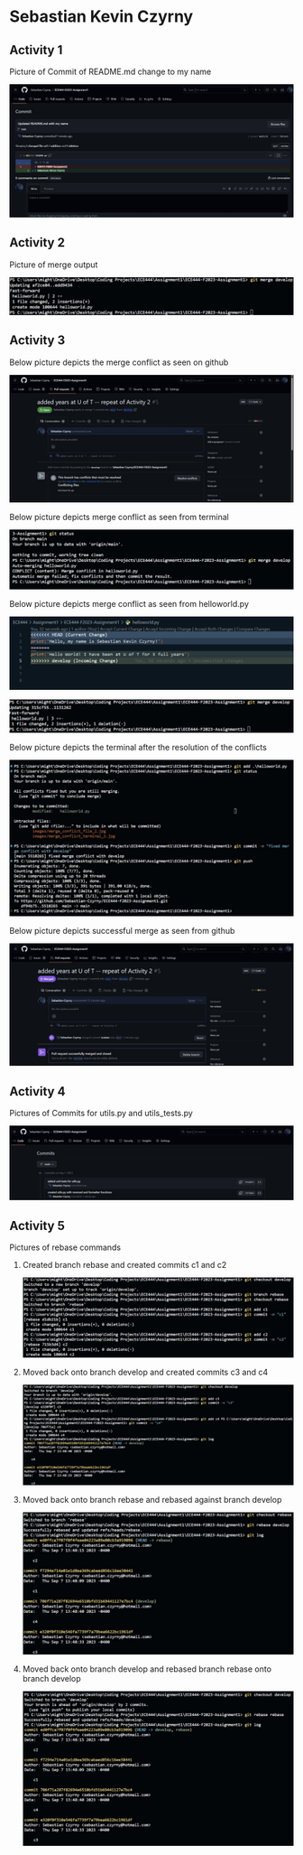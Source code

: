 # Sebastian Kevin Czyrny

## Activity 1

Picture of Commit of README.md change to my name

![picture of commit](images/commit_1.jpg)

## Activity 2

Picture of merge output

![picture of merge output](images/merge_output.jpg)

## Activity 3

Below picture depicts the merge conflict as seen on github

![picture of develop conflict resolution](images/merge_conflict_2.jpg)

Below picture depicts merge conflict as seen from terminal

![merge conflict, terminal](images/merge_conflict_terminal_2.jpg)

Below picture depicts merge conflict as seen from helloworld.py

![merge conflict, helloworld.py](images/merge_conflict_file_2.jpg)

![picture of successful merge to main](images/merge_develop_main.jpg)

Below picture depicts the terminal after the resolution of the conflicts

![picture of merge conflict resolution](images/merge_conflict_res_2.jpg)

Below picture depicts successful merge as seen from github

![picture of github merge success](images/merge_conflict_res_github_2.jpg)

## Activity 4

Pictures of Commits for utils.py and utils_tests.py

![picture of utils.py and utils_tests.py commits](images/utils_and_tests_commit_list.jpg)

## Activity 5

Pictures of rebase commands

1. Created branch rebase and created commits c1 and c2

    ![picture of rebase commits c1 and c2](images/rebase_1.jpg)

2. Moved back onto branch develop and created commits c3 and c4

    ![picture of develop commits c3 and c4](images/rebase_2.jpg)

3. Moved back onto branch rebase and rebased against branch develop

    ![picture of rebasing against develop](images/rebase_3.jpg)

4. Moved back onto branch develop and rebased branch rebase onto branch develop

    ![picture of develop rebasing branch rebase](images/rebase_4.jpg)
